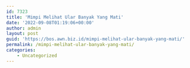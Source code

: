 ```yaml
---
id: 7323
title: 'Mimpi Melihat Ular Banyak Yang Mati'
date: '2022-09-08T01:19:06+00:00'
author: admin
layout: post
guid: 'https://bos.awn.biz.id/mimpi-melihat-ular-banyak-yang-mati/'
permalink: /mimpi-melihat-ular-banyak-yang-mati/
categories:
    - Uncategorized
---
```


